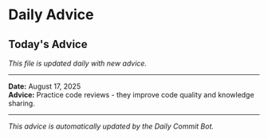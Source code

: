 # Daily Advice

## Today's Advice
*This file is updated daily with new advice.*

---

**Date:** August 17, 2025  
**Advice:** Practice code reviews - they improve code quality and knowledge sharing.

---

*This advice is automatically updated by the Daily Commit Bot.*
